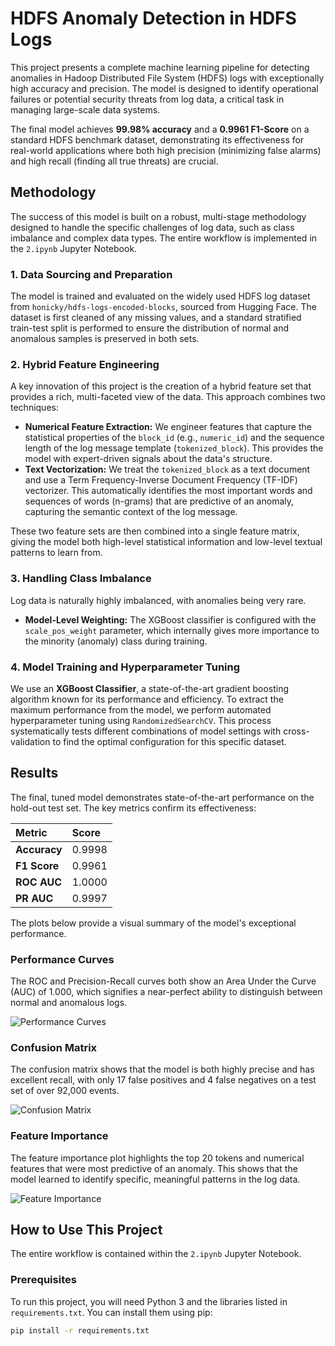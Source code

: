 # HDFS Anomaly Detection in HDFS Logs

This project presents a complete machine learning pipeline for detecting anomalies in Hadoop Distributed File System (HDFS) logs with exceptionally high accuracy and precision. The model is designed to identify operational failures or potential security threats from log data, a critical task in managing large-scale data systems.

The final model achieves **99.98% accuracy** and a **0.9961 F1-Score** on a standard HDFS benchmark dataset, demonstrating its effectiveness for real-world applications where both high precision (minimizing false alarms) and high recall (finding all true threats) are crucial.

## Methodology

The success of this model is built on a robust, multi-stage methodology designed to handle the specific challenges of log data, such as class imbalance and complex data types. The entire workflow is implemented in the `2.ipynb` Jupyter Notebook.

### 1. Data Sourcing and Preparation
The model is trained and evaluated on the widely used HDFS log dataset from `honicky/hdfs-logs-encoded-blocks`, sourced from Hugging Face. The dataset is first cleaned of any missing values, and a standard stratified train-test split is performed to ensure the distribution of normal and anomalous samples is preserved in both sets.

### 2. Hybrid Feature Engineering
A key innovation of this project is the creation of a hybrid feature set that provides a rich, multi-faceted view of the data. This approach combines two techniques:

* **Numerical Feature Extraction:** We engineer features that capture the statistical properties of the `block_id` (e.g., `numeric_id`) and the sequence length of the log message template (`tokenized_block`). This provides the model with expert-driven signals about the data's structure.
* **Text Vectorization:** We treat the `tokenized_block` as a text document and use a Term Frequency-Inverse Document Frequency (TF-IDF) vectorizer. This automatically identifies the most important words and sequences of words (n-grams) that are predictive of an anomaly, capturing the semantic context of the log message.

These two feature sets are then combined into a single feature matrix, giving the model both high-level statistical information and low-level textual patterns to learn from.

### 3. Handling Class Imbalance
Log data is naturally highly imbalanced, with anomalies being very rare. 
* **Model-Level Weighting:** The XGBoost classifier is configured with the `scale_pos_weight` parameter, which internally gives more importance to the minority (anomaly) class during training.

### 4. Model Training and Hyperparameter Tuning
We use an **XGBoost Classifier**, a state-of-the-art gradient boosting algorithm known for its performance and efficiency. To extract the maximum performance from the model, we perform automated hyperparameter tuning using `RandomizedSearchCV`. This process systematically tests different combinations of model settings with cross-validation to find the optimal configuration for this specific dataset.

## Results

The final, tuned model demonstrates state-of-the-art performance on the hold-out test set. The key metrics confirm its effectiveness:

| Metric        | Score  |
| :------------ | :----- |
| **Accuracy** | 0.9998 |
| **F1 Score** | 0.9961 |
| **ROC AUC** | 1.0000 |
| **PR AUC** | 0.9997 |

The plots below provide a visual summary of the model's exceptional performance.

### Performance Curves
The ROC and Precision-Recall curves both show an Area Under the Curve (AUC) of 1.000, which signifies a near-perfect ability to distinguish between normal and anomalous logs.

![Performance Curves](image_7118ad.png)

### Confusion Matrix
The confusion matrix shows that the model is both highly precise and has excellent recall, with only 17 false positives and 4 false negatives on a test set of over 92,000 events.

![Confusion Matrix](image_7118c9.png)

### Feature Importance
The feature importance plot highlights the top 20 tokens and numerical features that were most predictive of an anomaly. This shows that the model learned to identify specific, meaningful patterns in the log data.

![Feature Importance](image_7118e8.png)

## How to Use This Project

The entire workflow is contained within the `2.ipynb` Jupyter Notebook.

### Prerequisites
To run this project, you will need Python 3 and the libraries listed in `requirements.txt`. You can install them using pip:
```bash
pip install -r requirements.txt

